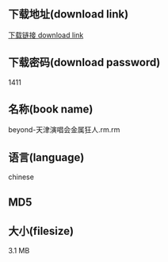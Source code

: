 ## 下载地址(download link)
[下载链接 download link](https://voluble-croquembouche-d321dc.netlify.app/?s=beyond-%E5%A4%A9%E6%B4%A5%E6%BC%94%E5%94%B1%E4%BC%9A%E9%87%91%E5%B1%9E%E7%8B%82%E4%BA%BA.rm)

## 下载密码(download password)
1411

## 名称(book name)
beyond-天津演唱会金属狂人.rm.rm

## 语言(language)
chinese

## MD5


## 大小(filesize)
3.1 MB
